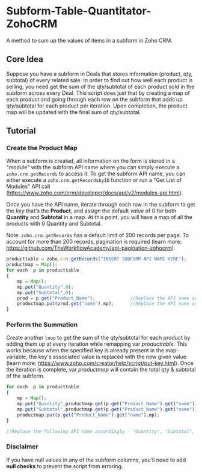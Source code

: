# Subform-Table-Quantitator-ZohoCRM
A method to sum up the values of items in a subform in Zoho CRM.

## Core Idea
Suppose you have a subform in Deals that stores information (product, qty, subtotal) of every related sale. In order to find out how well each product is selling, you need get the sum of the qty/subtotal of each product sold in the subform across every Deal. This script does just that by creating a map of each product and going through each row on the subform that adds up qty/subtotal for each product per iteration. Upon completion, the product map will be updated with the final sum of qty/subtotal.

## Tutorial

### Create the Product Map
When a subform is created, all information on the form is stored in a "module" with the subform API name where you can simply execute a `zoho.crm.getRecords` to access it. To get the subform API name, you can either execute a `zoho.crm.getRecordsbyID` function or run a "Get List of Modules" API call (https://www.zoho.com/crm/developer/docs/api/v2/modules-api.html). 

Once you have the API name, iterate through each row in the subform to get the *key* that's the **Product**, and assign the default *value* of 0 for both **Quantity** and **Subtotal** in a map. At this point, you will have a map of all the products with 0 Quantity and Subtotal.

Note: `zoho.crm.getRecords` has a default limit of 200 records per page. To account for more than 200 records, pagination is required (learn more: https://github.com/TheWorkflowAcademy/api-pagination-zohocrm).

```javascript
producttable = zoho.crm.getRecords("INSERT SUBFORM API NAME HERE"); 
productmap = Map();
for each  p in producttable
{
	mp = Map();
	mp.put("Quantity",0);
	mp.put("Subtotal",0);
	prod = p.get("Product_Name");             //Replace the API name accordingly
	productmap.put(prod.get("name"),mp);      //Replace the API name accordingly
}
```
### Perform the Summation
Create another `loop` to get the sum of the qty/subtotal for each product by adding them up at every iteration while remapping var *producttable*. This works because when the specified key is already present in the map-variable, the key's associated value is replaced with the new given value (learn more: 
https://www.zoho.com/creator/help/script/put-key.html). Once the iteration is complete, var *productmap* will contain the total qty & subtotal of the subform.

```javascript
for each  p in producttable
{
	mp = Map();
	mp.put("Quantity",productmap.get(p.get("Product_Name").get("name")).get("Quantity").toLong() + p.get("Quantity"));  
	mp.put("Subtotal",productmap.get(p.get("Product_Name").get("name")).get("Subtotal").toLong() + p.get("Subtotal"));
	productmap.put(p.get("Product_Name").get("name"),mp);
}

//Replace the following API name accordingly - "Quantity", "Subtotal", "Product_Name", "name"
```

### Disclaimer
If you have null values in any of the subform columns, you'll need to add **null checks** to prevent the script from erroring.

